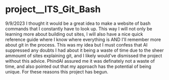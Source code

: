 # project__ITS_Git_Bash

9/9/2023
I thought it would be a great idea to make a website of bash commands that I constantly have to look up.
This way I will not only be learning more about building out sites, I will also have a nice quick reference guide where I know where everything is AND I'll remember more about git in the process.
This was my idea but I must confess that AI suppressed any doubts I had about it being a waste of time due to the sheer ammoumt of sites explaining git, and I likely would've dismissed the project without this advice. PhindAI assured me it was definately not a waste of time, and also pointed out that my approach has the potential of being unique.
For these reasons this project has begun.
